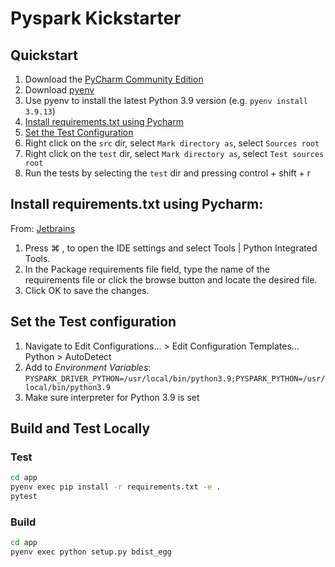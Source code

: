 # Pyspark Kickstarter

## Quickstart
1. Download the [PyCharm Community Edition](https://www.jetbrains.com/pycharm/download/)
2. Download [pyenv](https://github.com/pyenv/pyenv#installation)
3. Use pyenv to install the latest Python 3.9 version (e.g. `pyenv install 3.9.13`)
4. [Install requirements.txt using Pycharm](#install-requirementstxt-using-pycharm)
5. [Set the Test Configuration](#set-the-test-configuration)
6. Right click on the `src` dir, select `Mark directory as`, select `Sources root`
7. Right click on the `test` dir, select `Mark directory as`, select `Test sources root`
8. Run the tests by selecting the `test` dir and pressing control + shift + r

## Install requirements.txt using Pycharm:
From: [Jetbrains](https://www.jetbrains.com/help/pycharm/managing-dependencies.html#configure-requirements)
1. Press ⌘ , to open the IDE settings and select Tools | Python Integrated Tools.
2. In the Package requirements file field, type the name of the requirements file or click the browse button and locate the desired file.
3. Click OK to save the changes.

## Set the Test configuration
1. Navigate to Edit Configurations... >  Edit Configuration Templates... Python > AutoDetect
2. Add to *Environment Variables*: `PYSPARK_DRIVER_PYTHON=/usr/local/bin/python3.9;PYSPARK_PYTHON=/usr/local/bin/python3.9`
3. Make sure interpreter for Python 3.9 is set

## Build and Test Locally
### Test

```bash
cd app
pyenv exec pip install -r requirements.txt -e .
pytest
```

### Build
```bash
cd app
pyenv exec python setup.py bdist_egg
```
          